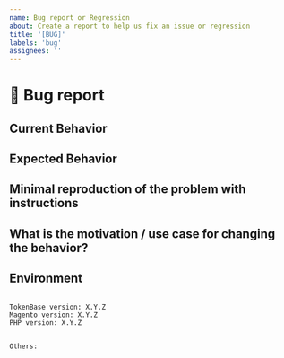 ```yaml
---
name: Bug report or Regression
about: Create a report to help us fix an issue or regression
title: '[BUG]'
labels: 'bug'
assignees: ''
---
```


<!--
NOTE: This module is provided free and without support of any kind. You may report issues you've found in the module, and we will address them as we are able, but no support will be provided here.

DO NOT include any api keys, credentials, or customer-identifying in issues, pull requests, or comments. Any personally identifying information will be deleted on sight.

If you need support services, please buy an extension support plan from ParadoxLabs at https://store.paradoxlabs.com/support-renewal.html, then open a ticket at https://support.paradoxlabs.com.

PLEASE HELP US PROCESS GITHUB ISSUES FASTER BY PROVIDING THE FOLLOWING INFORMATION.

ISSUES MISSING IMPORTANT INFORMATION MAY BE CLOSED WITHOUT INVESTIGATION.
-->

# :bug: Bug report

## Current Behavior
<!-- Describe how the issue manifests. -->


## Expected Behavior
<!-- Describe what the expected behavior is. -->


## Minimal reproduction of the problem with instructions
<!-- Please provide the *STEPS TO REPRODUCE* and if possible a *MINIMAL DEMO* of the problem -->


## What is the motivation / use case for changing the behavior?
<!-- Describe the motivation or the concrete use case. -->


## Environment

<!-- 
```bash
echo "
TokenBase version: $(composer show paradoxlabs/tokenbase  | sed -n '/versions/s/^[^0-9]\+\([^,]\+\).*$/\1/p')
Magento version: $(composer show magento/product-community-edition  | sed -n '/versions/s/^[^0-9]\+\([^,]\+\).*$/\1/p')
PHP version: $(php --version)
"
```
-->

<pre><code>
TokenBase version: X.Y.Z 
Magento version: X.Y.Z
PHP version: X.Y.Z 
<!-- Check whether this is still an issue in the most recent TokenBase version -->

Others:
<!-- Anything else relevant?  Operating system version, IDE, package manager, HTTP server, ... -->
</code></pre>